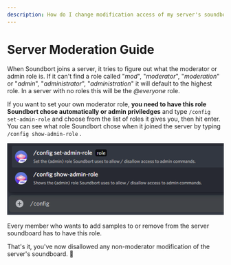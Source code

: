 ```yaml
---
description: How do I change modification access of my server's soundboard?
---
```


# Server Moderation Guide

When Soundbort joins a server, it tries to figure out what the moderator or admin role is. If it can't find a role called "_mod_", "_moderator_", "_moderation_" or "_admin_", "_administrator_", "_administration_" it will default to the highest role. In a server with no roles this will be the _@everyone_ role.

If you want to set your own moderator role, **you need to have this role Soundbort chose automatically or admin priviledges** and type `/config set-admin-role` and choose from the list of roles it gives you, then hit enter. You can see what role Soundbort chose when it joined the server by typing `/config show-admin-role` .

![Commands for setting and viewing the moderator/admin role.](.gitbook/assets/grafik.png)

Every member who wants to add samples to or remove from the server soundboard has to have this role.

That's it, you've now disallowed any non-moderator modification of the server's soundboard. 🎉 

